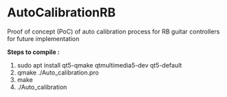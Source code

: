# AutoCalibrationRB
Proof of concept (PoC) of auto calibration process for RB guitar controllers for future implementation

**Steps to compile :**
1) sudo apt install qt5-qmake qtmultimedia5-dev qt5-default
2) qmake ./Auto_calibration.pro
3) make
4) ./Auto_calibration
